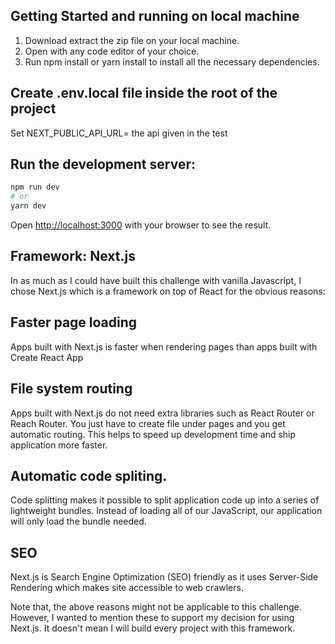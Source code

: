 ## Getting Started and running on local machine

1. Download extract the zip file on your local machine.
2. Open with any code editor of your choice.
3. Run npm install or yarn install to install all the necessary dependencies.

## Create .env.local file inside the root of the project

Set NEXT_PUBLIC_API_URL= the api given in the test

## Run the development server:

```bash
npm run dev
# or
yarn dev
```

Open [http://localhost:3000](http://localhost:3000) with your browser to see the result.

## Framework: Next.js

In as much as I could have built this challenge with vanilla Javascript, I chose Next.js which is a framework on top of React for the obvious reasons:

## Faster page loading

Apps built with Next.js is faster when rendering pages than apps built with Create React App

## File system routing

Apps built with Next.js do not need extra libraries such as React Router or Reach Router. You just have to create file under pages and you get automatic routing. This helps to speed up development time and ship application more faster.

## Automatic code spliting.

Code splitting makes it possible to split application code up into a series of lightweight bundles. Instead of loading all of our JavaScript, our application will only load the bundle needed.

## SEO

Next.js is Search Engine Optimization (SEO) friendly as it uses Server-Side Rendering which makes site accessible to web crawlers.

Note that, the above reasons might not be applicable to this challenge. However, I wanted to mention these to support my decision for using Next.js. It doesn't mean I will build every project with this framework.
